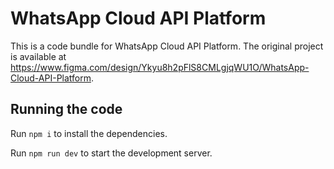 
  # WhatsApp Cloud API Platform

  This is a code bundle for WhatsApp Cloud API Platform. The original project is available at https://www.figma.com/design/Ykyu8h2pFlS8CMLgjqWU1O/WhatsApp-Cloud-API-Platform.

  ## Running the code

  Run `npm i` to install the dependencies.

  Run `npm run dev` to start the development server.
  